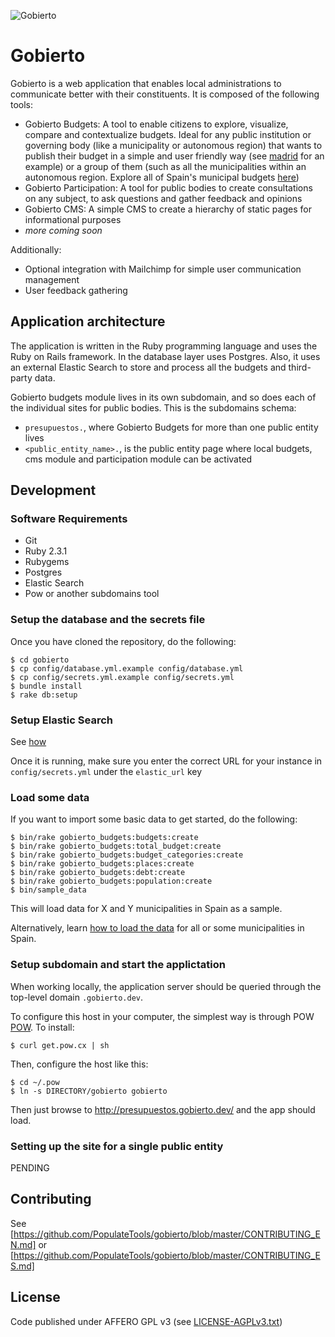 
![Gobierto](https://gobierto.es/assets/logo_gobierto.png)

# Gobierto

Gobierto is a web application that enables local administrations to communicate better with their constituents. It is composed of the following tools:

- Gobierto Budgets: A tool to enable citizens to explore, visualize, compare and contextualize budgets. Ideal for any public institution or governing body (like a municipality or autonomous region) that wants to publish their budget in a simple and user friendly way (see [madrid](madrid.gobierto.es) for an example) or a group of them (such as all the municipalities within an autonomous region. Explore all of Spain's municipal budgets [here](presupuestos.gobierto.es))
- Gobierto Participation: A tool for public bodies to create consultations on any subject, to ask questions and gather feedback and opinions
- Gobierto CMS: A simple CMS to create a hierarchy of static pages for informational purposes
- _more coming soon_

Additionally:
- Optional integration with Mailchimp for simple user communication management
- User feedback gathering

## Application architecture

The application is written in the Ruby programming language and uses the Ruby on Rails framework. In the database layer uses Postgres. Also, it uses an external Elastic Search to store and process all the budgets and third-party data.

Gobierto budgets module lives in its own subdomain, and so does each of the individual sites for public bodies. This is the subdomains schema:

- `presupuestos.`, where Gobierto Budgets for more than one public entity lives
- `<public_entity_name>.`, is the public entity page where local budgets, cms module and participation module
  can be activated

## Development

### Software Requirements

- Git
- Ruby 2.3.1
- Rubygems
- Postgres
- Elastic Search
- Pow or another subdomains tool

### Setup the database and the secrets file

Once you have cloned the repository, do the following:

```
$ cd gobierto
$ cp config/database.yml.example config/database.yml
$ cp config/secrets.yml.example config/secrets.yml
$ bundle install
$ rake db:setup
```

### Setup Elastic Search

See [how](https://www.elastic.co/guide/en/elasticsearch/guide/current/running-elasticsearch.html)

Once it is running, make sure you enter the correct URL for your instance in `config/secrets.yml` under the `elastic_url` key

### Load some data

If you want to import some basic data to get started, do the following:

```
$ bin/rake gobierto_budgets:budgets:create
$ bin/rake gobierto_budgets:total_budget:create
$ bin/rake gobierto_budgets:budget_categories:create
$ bin/rake gobierto_budgets:places:create
$ bin/rake gobierto_budgets:debt:create
$ bin/rake gobierto_budgets:population:create
$ bin/sample_data
```

This will load data for X and Y municipalities in Spain as a sample.

Alternatively, learn [how to load the data](https://github.com/PopulateTools/gobierto/wiki/Loading-Gobierto-Data) for all or some municipalities in Spain.

### Setup subdomain and start the applictation

When working locally, the application server should be queried through the top-level domain `.gobierto.dev`.

To configure this host in your computer, the simplest way is through POW [POW](http://pow.cx/). To install:

```
$ curl get.pow.cx | sh
```

Then, configure the host like this:

```
$ cd ~/.pow
$ ln -s DIRECTORY/gobierto gobierto
```

Then just browse to http://presupuestos.gobierto.dev/ and the app should load.

### Setting up the site for a single public entity

PENDING

## Contributing

See [https://github.com/PopulateTools/gobierto/blob/master/CONTRIBUTING_EN.md] or [https://github.com/PopulateTools/gobierto/blob/master/CONTRIBUTING_ES.md]

## License

Code published under AFFERO GPL v3 (see [LICENSE-AGPLv3.txt](https://github.com/PopulateTools/gobierto/blob/master/LICENSE-AGPLv3.txt))
